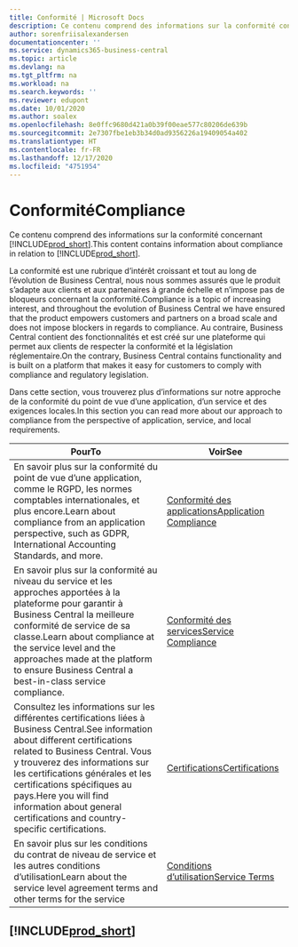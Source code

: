 ```yaml
---
title: Conformité | Microsoft Docs
description: Ce contenu comprend des informations sur la conformité concernant Business Central.
author: sorenfriisalexandersen
documentationcenter: ''
ms.service: dynamics365-business-central
ms.topic: article
ms.devlang: na
ms.tgt_pltfrm: na
ms.workload: na
ms.search.keywords: ''
ms.reviewer: edupont
ms.date: 10/01/2020
ms.author: soalex
ms.openlocfilehash: 8e0ffc9680d421a0b39f00eae577c80206de639b
ms.sourcegitcommit: 2e7307fbe1eb3b34d0ad9356226a19409054a402
ms.translationtype: HT
ms.contentlocale: fr-FR
ms.lasthandoff: 12/17/2020
ms.locfileid: "4751954"
---
```

# <a name="compliance"></a><span data-ttu-id="2b6e5-103">Conformité</span><span class="sxs-lookup"><span data-stu-id="2b6e5-103">Compliance</span></span>

<span data-ttu-id="2b6e5-104">Ce contenu comprend des informations sur la conformité concernant [!INCLUDE[prod_short](../includes/prod_short.md)].</span><span class="sxs-lookup"><span data-stu-id="2b6e5-104">This content contains information about compliance in relation to [!INCLUDE[prod_short](../includes/prod_short.md)].</span></span>  

<span data-ttu-id="2b6e5-105">La conformité est une rubrique d’intérêt croissant et tout au long de l’évolution de Business Central, nous nous sommes assurés que le produit s’adapte aux clients et aux partenaires à grande échelle et n’impose pas de bloqueurs concernant la conformité.</span><span class="sxs-lookup"><span data-stu-id="2b6e5-105">Compliance is a topic of increasing interest, and throughout the evolution of Business Central we have ensured that the product empowers customers and partners on a broad scale and does not impose blockers in regards to compliance.</span></span> <span data-ttu-id="2b6e5-106">Au contraire, Business Central contient des fonctionnalités et est créé sur une plateforme qui permet aux clients de respecter la conformité et la législation réglementaire.</span><span class="sxs-lookup"><span data-stu-id="2b6e5-106">On the contrary, Business Central contains functionality and is built on a platform that makes it easy for customers to comply with compliance and regulatory legislation.</span></span>

<span data-ttu-id="2b6e5-107">Dans cette section, vous trouverez plus d’informations sur notre approche de la conformité du point de vue d’une application, d’un service et des exigences locales.</span><span class="sxs-lookup"><span data-stu-id="2b6e5-107">In this section you can read more about our approach to compliance from the perspective of application, service, and local  requirements.</span></span>

|<span data-ttu-id="2b6e5-108">**Pour**</span><span class="sxs-lookup"><span data-stu-id="2b6e5-108">**To**</span></span>|<span data-ttu-id="2b6e5-109">**Voir**</span><span class="sxs-lookup"><span data-stu-id="2b6e5-109">**See**</span></span>|  
|------------|-------------|  
|<span data-ttu-id="2b6e5-110">En savoir plus sur la conformité du point de vue d’une application, comme le RGPD, les normes comptables internationales, et plus encore.</span><span class="sxs-lookup"><span data-stu-id="2b6e5-110">Learn about compliance from an application perspective, such as GDPR, International Accounting Standards, and more.</span></span>|[<span data-ttu-id="2b6e5-111">Conformité des applications</span><span class="sxs-lookup"><span data-stu-id="2b6e5-111">Application Compliance</span></span>](compliance-application-compliance.md)|  
|<span data-ttu-id="2b6e5-112">En savoir plus sur la conformité au niveau du service et les approches apportées à la plateforme pour garantir à Business Central la meilleure conformité de service de sa classe.</span><span class="sxs-lookup"><span data-stu-id="2b6e5-112">Learn about compliance at the service level and the approaches made at the platform to ensure Business Central a best-in-class service compliance.</span></span>|[<span data-ttu-id="2b6e5-113">Conformité des services</span><span class="sxs-lookup"><span data-stu-id="2b6e5-113">Service Compliance</span></span>](compliance-service-compliance.md)|  
|<span data-ttu-id="2b6e5-114">Consultez les informations sur les différentes certifications liées à Business Central.</span><span class="sxs-lookup"><span data-stu-id="2b6e5-114">See information about different certifications related to Business Central.</span></span> <span data-ttu-id="2b6e5-115">Vous y trouverez des informations sur les certifications générales et les certifications spécifiques au pays.</span><span class="sxs-lookup"><span data-stu-id="2b6e5-115">Here you will find information about general certifications and country-specific certifications.</span></span>|[<span data-ttu-id="2b6e5-116">Certifications</span><span class="sxs-lookup"><span data-stu-id="2b6e5-116">Certifications</span></span>](compliance-certifications.md)|  
|<span data-ttu-id="2b6e5-117">En savoir plus sur les conditions du contrat de niveau de service et les autres conditions d’utilisation</span><span class="sxs-lookup"><span data-stu-id="2b6e5-117">Learn about the service level agreement terms and other terms for the service</span></span>|[<span data-ttu-id="2b6e5-118">Conditions d’utilisation</span><span class="sxs-lookup"><span data-stu-id="2b6e5-118">Service Terms</span></span>](compliance-service-compliance.md#service-terms)|  

## [!INCLUDE[prod_short](../includes/free_trial_md.md)]  
